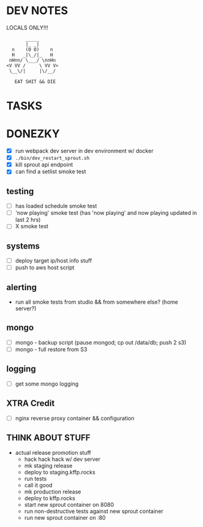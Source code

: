 # DEV NOTES
LOCALS ONLY!!!

           _____
           |_ _|
      n    (O O)    n
      H   _|\_/|_   H
     nHnn/ \___/ \nnHn
    <V VV /     \ VV V>
     \__\/|     |\/__/

	   EAT SHIT && DIE

# TASKS

# DONEZKY

- [X] run webpack dev server in dev environment w/ docker
- [X] `./bin/dev_restart_sprout.sh`
- [X] kill sprout api endpoint
- [X] can find a setlist smoke test

## testing

- [ ] has loaded schedule smoke test
- [ ] 'now playing' smoke test (has 'now playing' and now playing updated in last 2 hrs)
- [ ] X smoke test

## systems

- [ ] deploy target ip/host info stuff
- [ ] push to aws host script

## alerting

- run all smoke tests from studio && from somewhere else? (home server?)


## mongo

- [ ] mongo - backup script (pause mongod; cp out /data/db; push 2 s3)
- [ ] mongo - full restore from S3

## logging

- [ ] get some mongo logging

## XTRA Credit

- [ ] nginx reverse proxy container && configuration


## THINK ABOUT STUFF

- actual release promotion stuff
  - hack hack hack w/ dev server
  - mk staging release
  - deploy to staging.kffp.rocks
  - run tests
  - call it good
  - mk production release
  - deploy to kffp.rocks
  - start new sprout container on 8080
  - run non-destructive tests against new sprout container
  - run new sprout container on :80
